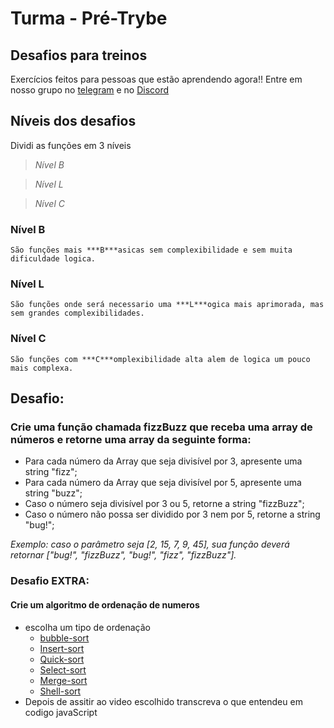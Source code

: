 # Turma - Pré-Trybe 
## Desafios para treinos

Exercícios feitos para pessoas que estão aprendendo agora!!
Entre em nosso grupo no [telegram](https://t.me/+tMTrMn76W2FiMDdh) e no [Discord](https://discord.gg/eVWztcRE?event=939644290609602590)

## Níveis dos desafios
Dividi as funções em 3 níveis

> *Nível B* 

> *Nível L*

> *Nível C*

### Nível B
    São funções mais ***B***asicas sem complexibilidade e sem muita dificuldade logica.

### Nível L
    São funções onde será necessario uma ***L***ogica mais aprimorada, mas sem grandes complexibilidades.

### Nível C
    São funções com ***C***omplexibilidade alta alem de logica um pouco mais complexa.

## Desafio:
### Crie uma função chamada fizzBuzz que receba uma array de números e retorne uma array da seguinte forma:
 - Para cada número da Array que seja divisível por 3, apresente uma string "fizz";
 - Para cada número da Array que seja divisível por 5, apresente uma string "buzz";
 - Caso o número seja divisível por 3 ou 5, retorne a string "fizzBuzz";
 - Caso o número não possa ser dividido por 3 nem por 5, retorne a string "bug!";

 *Exemplo: caso o parâmetro seja [2, 15, 7, 9, 45], sua função deverá retornar ["bug!", "fizzBuzz", "bug!", "fizz", "fizzBuzz"].*

### Desafio EXTRA:
#### Crie um algoritmo de ordenação de numeros
 - escolha um tipo de ordenação
   - [bubble-sort](https://www.youtube.com/watch?v=lyZQPjUT5B4)
   - [Insert-sort](https://youtu.be/ROalU379l3U)
   - [Quick-sort](https://youtu.be/ywWBy6J5gz8)
   - [Select-sort](https://youtu.be/Ns4TPTC8whw)
   - [Merge-sort](https://youtu.be/XaqR3G_NVoo)
   - [Shell-sort](https://youtu.be/CmPA7zE8mx0)
 - Depois de assitir ao video escolhido transcreva o que entendeu em codigo javaScript
